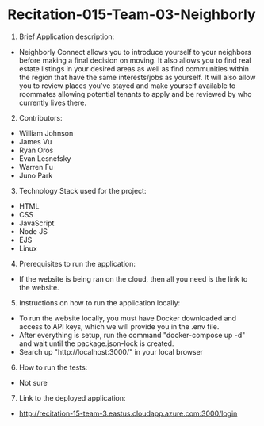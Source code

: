 # Recitation-015-Team-03-Neighborly

1. Brief Application description:
  - Neighborly Connect allows you to introduce yourself to your neighbors before making a final decision on moving. It also allows you to find real estate listings in your desired areas as well as find communities within the region that have the same interests/jobs as yourself. It will also allow you to review places you’ve stayed and make yourself available to roommates allowing potential tenants to apply and be reviewed by who currently lives there. 
2. Contributors:
  - William Johnson
  - James Vu
  - Ryan Oros
  - Evan Lesnefsky
  - Warren Fu
  - Juno Park
3. Technology Stack used for the project:
  - HTML
  - CSS
  - JavaScript
  - Node JS
  - EJS
  - Linux
4. Prerequisites to run the application:
  - If the website is being ran on the cloud, then all you need is the link to the website.
5. Instructions on how to run the application locally:
  - To run the website locally, you must have Docker downloaded and access to API keys, which we will provide you in the .env file.
  - After everything is setup, run the command "docker-compose up -d" and wait until the package.json-lock is created.
  - Search up "http://localhost:3000/" in your local browser
6. How to run the tests:
  - Not sure
7. Link to the deployed application:
  - http://recitation-15-team-3.eastus.cloudapp.azure.com:3000/login
